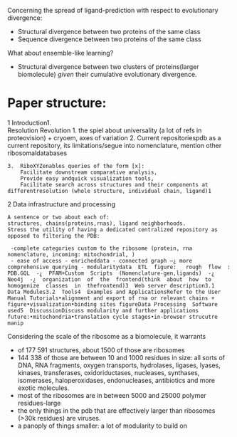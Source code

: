 

Concerning the spread of ligand-prediction with respect to evolutionary divergence:

- Structural divergence between two proteins of the same class
- Sequence divergence between two proteins of the same class

What about ensemble-like learning?

- Structural divergence between two clusters of proteins(larger biomolecule) _given_ their  cumulative evolutionary divergence.






# Paper structure:




1  Introduction1.  
Resolution Revolution
	1. the spiel about universality (a lot of refs in proteovision) + cryoem, axes of variation
	2.  Current repositoriespdb as a current repository, its limitations/segue into nomenclature, mention other ribosomaldatabases

	3.  RiboXYZenables queries of the form [x]:
		Facilitate downstream comparative analysis,
		Provide easy andquick visualization tools,
		Facilitate search across structures and their components at differentresolution (whole structure, individual chain, ligand)1

2  Data infrastructure and processing

	A sentence or two about each of:
	structures, chains(proteins,rnas), ligand neighborhoods.
	Stress the utility of having a dedicated centralized repository as opposed to filtering the PDB:

	 -complete categories custom to the ribosome (protein, rna nomenclature, incoming: mitochondrial, ) 
	 - ease of access - enricheddata - connected graph —¿ more comprehensive querying - modularitydata  ETL  figure:   rough  flow  :   PDB.GQL  -¿  PFAM+Custom  Scripts  (Nomenclature-gen,ligands)  -¿  Neo4j  -¿  organization  of  the  frontend(think  about  how  to  homogenize  classes  in  thefrontend)3  Web server description3.1  Data Modules3.2  Tools4  Examples and ApplicationsRefer to the User Manual Tutorials•alignment and export of rna or relevant chains + figure•visualization•binding sites figureData Processing  Software used5  DiscussionDiscuss modularity and further applications future:•mitochondria•translation cycle stages•in-browser strucutre manip



Considering the scale of the ribosome as a biomolecule, it warrants

- of 177 591 structures, about 1500 of those are ribosomes  
- 144 338 of those are between 10 and  1000 residues in size:  all sorts of DNA, RNA fragments, oxygen transports, hydrolases, ligases, lyases, kinases, transferases, oxidoriductases, nucleases, synthases, isomerases, haloperoxidases, endonucleases, antibiotics and more exotic molecules.
- most of the ribosomes are in between 5000 and 25000 polymer residues-large
- the only things in the pdb that are effectively larger than ribosomes (>30k residues) are viruses.
- a panoply of things smaller: a lot of modularity to build on